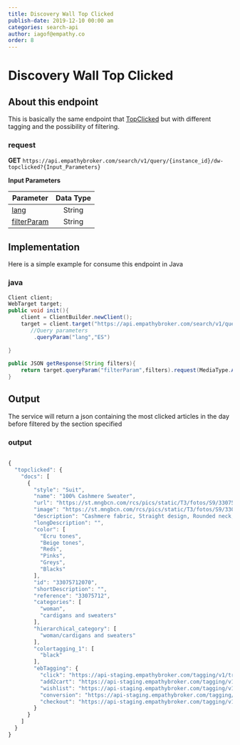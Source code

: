 ```yaml
---
title: Discovery Wall Top Clicked
publish-date: 2019-12-10 00:00 am
categories: search-api
author: iagof@empathy.co
order: 8
---
```


# Discovery Wall Top Clicked

## About this endpoint
This is basically the same endpoint that [TopClicked](/api-reference/search-api/topclicked-endpoint) but with different tagging and the possibility of filtering.

### request 
**GET** `https://api.empathybroker.com/search/v1/query/{instance_id}/dw-topclicked?{Input_Parameters}`

**Input Parameters**

Parameter|Data Type
--|:--:
[lang](/api-reference/search-api/search-input-parameter-glossary/#main-parameters-search)|String
[filterParam](/api-reference/search-api/search-input-parameter-glossary/#optional-parameters-search)|String

## Implementation
Here is a simple example for consume this endpoint in Java

### java
```java
Client client;
WebTarget target;
public void init(){
    client = ClientBuilder.newClient();
    target = client.target("https://api.empathybroker.com/search/v1/query/{instance_id}/dw-topclicked")
       //Query parameters
        .queryParam("lang","ES")
           
}
 
public JSON getResponse(String filters){
    return target.queryParam("filterParam",filters).request(MediaType.APPLICATION_JSON).get(JSON.class)
}
```

## Output
The service will return a json containing the most clicked articles in the day before filtered by the section specified

### output
```javascript

{
  "topclicked": {
    "docs": [
      {
        "style": "Suit",
        "name": "100% Cashmere Sweater",
        "url": "https://st.mngbcn.com/rcs/pics/static/T3/fotos/S9/33075712_99_B.jpg",
        "image": "https://st.mngbcn.com/rcs/pics/static/T3/fotos/S9/33075712_99.jpg",
        "description": "Cashmere fabric, Straight design, Rounded neck, Long sleeve with elastic cuffs, Openwork details, Cable knit finish",
        "longDescription": "",
        "color": [
          "Ecru tones",
          "Beige tones",
          "Reds",
          "Pinks",
          "Greys",
          "Blacks"
        ],
        "id": "33075712070",
        "shortDescription": "",
        "reference": "33075712",
        "categories": [
          "woman",
          "cardigans and sweaters"
        ],
        "hierarchical_category": [
          "woman/cardigans and sweaters"
        ],
        "colortagging_1": [
          "black"
        ],
        "ebTagging": {
          "click": "https://api-staging.empathybroker.com/tagging/v1/track/ebdemo/click?productId=33075712070&amp;catalog=default&amp;origin=default&amp;store=default&amp;title=100%25+Cashmere+Sweater&amp;type=100&amp;follow=true&amp;contextualizeApplied=none&amp;url=https://st.mngbcn.com/rcs/pics/static/T3/fotos/S9/33075712_99_B.jpg&amp;externalBoosted=false&amp;filtered=false&amp;contextualizeEnabled=false&amp;scope=default&amp;page=1&amp;position=1&amp;lang=en",
          "add2cart": "https://api-staging.empathybroker.com/tagging/v1/track/ebdemo/add2cart?productId=33075712070&amp;catalog=default&amp;origin=default&amp;store=default&amp;title=100%25+Cashmere+Sweater&amp;type=100&amp;follow=true&amp;contextualizeApplied=none&amp;url=https://st.mngbcn.com/rcs/pics/static/T3/fotos/S9/33075712_99_B.jpg&amp;externalBoosted=false&amp;filtered=false&amp;contextualizeEnabled=false&amp;scope=default&amp;page=1&amp;position=1&amp;lang=en",
          "wishlist": "https://api-staging.empathybroker.com/tagging/v1/track/ebdemo/wishlist?productId=33075712070&amp;catalog=default&amp;origin=default&amp;store=default&amp;title=100%25+Cashmere+Sweater&amp;type=100&amp;follow=true&amp;contextualizeApplied=none&amp;url=https://st.mngbcn.com/rcs/pics/static/T3/fotos/S9/33075712_99_B.jpg&amp;externalBoosted=false&amp;filtered=false&amp;contextualizeEnabled=false&amp;scope=default&amp;page=1&amp;position=1&amp;lang=en",
          "conversion": "https://api-staging.empathybroker.com/tagging/v1/track/ebdemo/add2cart?productId=33075712070&amp;catalog=default&amp;origin=default&amp;store=default&amp;title=100%25+Cashmere+Sweater&amp;type=100&amp;follow=true&amp;contextualizeApplied=none&amp;url=https://st.mngbcn.com/rcs/pics/static/T3/fotos/S9/33075712_99_B.jpg&amp;externalBoosted=false&amp;filtered=false&amp;contextualizeEnabled=false&amp;scope=default&amp;page=1&amp;position=1&amp;lang=en",
          "checkout": "https://api-staging.empathybroker.com/tagging/v1/track/ebdemo/checkout?productId=33075712070&amp;catalog=default&amp;origin=default&amp;store=default&amp;title=100%25+Cashmere+Sweater&amp;type=100&amp;follow=true&amp;contextualizeApplied=none&amp;url=https://st.mngbcn.com/rcs/pics/static/T3/fotos/S9/33075712_99_B.jpg&amp;externalBoosted=false&amp;filtered=false&amp;contextualizeEnabled=false&amp;scope=default&amp;page=1&amp;position=1&amp;lang=en"
        }
      }
    ]
  }
}
```

